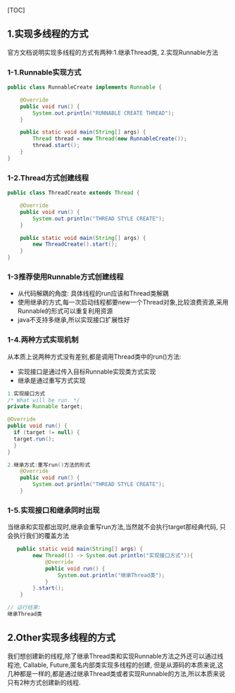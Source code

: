 [TOC]

## 1.实现多线程的方式

官方文档说明实现多线程的方式有两种:1.继承Thread类, 2.实现Runnable方法

### 1-1.Runnable实现方式

```java
public class RunnableCreate implements Runnable {

    @Override
    public void run() {
        System.out.println("RUNNABLE CREATE THREAD");
    }

    public static void main(String[] args) {
        Thread thread = new Thread(new RunnableCreate());
        thread.start();
    }
}
```

### 1-2.Thread方式创建线程

```java
public class ThreadCreate extends Thread {

    @Override
    public void run() {
        System.out.println("THREAD STYLE CREATE");
    }

    public static void main(String[] args) {
        new ThreadCreate().start();
    }
}
```

### 1-3推荐使用Runnable方式创建线程

- 从代码解耦的角度: 具体线程的run应该和Thread类解耦
- 使用继承的方式,每一次启动线程都要new一个Thread对象,比较浪费资源,采用Runnable的形式可以重复利用资源
- java不支持多继承,所以实现接口扩展性好



### 1-4.两种方式实现机制

从本质上说两种方式没有差别,都是调用Thread类中的run()方法:

- 实现接口是通过传入目标Runnable实现类方式实现
- 继承是通过重写方式实现

```java
1.实现接口方式
/* What will be run. */
private Runnable target;

@Override
public void run() {
  if (target != null) {
  target.run();
  }
}

2.继承方式:重写run()方法的形式
    @Override
    public void run() {
        System.out.println("THREAD STYLE CREATE");
    }
```

### 1-5.实现接口和继承同时出现

当继承和实现都出现时,继承会重写run方法,当然就不会执行target那经典代码, 只会执行我们的覆盖方法

```java
   public static void main(String[] args) {
        new Thread(() -> System.out.println("实现接口方式")){
            @Override
            public void run() {
                System.out.println("继承Thread类");
            }
        }.start();
    }

// 运行结果:
继承Thread类
```

## 2.Other实现多线程的方式

我们想创建新的线程,除了继承Thread类和实现Runnable方法之外还可以通过线程池, Callable, Future,匿名内部类实现多线程的创建, 但是从源码的本质来说,这几种都是一样的,都是通过继承Thread类或者实现Runnable的方法,所以本质来说只有2种方式创建新的线程.

